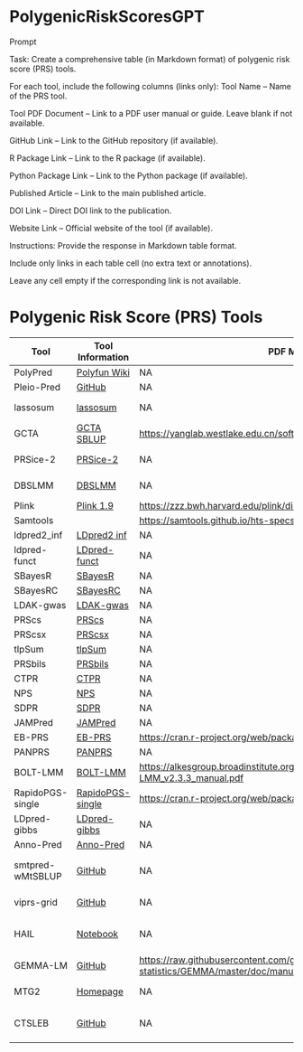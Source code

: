 # PolygenicRiskScoresGPT

Prompt

Task: Create a comprehensive table (in Markdown format) of polygenic risk score (PRS) tools.

For each tool, include the following columns (links only):
Tool Name – Name of the PRS tool.

Tool PDF Document – Link to a PDF user manual or guide. Leave blank if not available.

GitHub Link – Link to the GitHub repository (if available).

R Package Link – Link to the R package (if available).

Python Package Link – Link to the Python package (if available).

Published Article – Link to the main published article.

DOI Link – Direct DOI link to the publication.

Website Link – Official website of the tool (if available).

Instructions:
Provide the response in Markdown table format.

Include only links in each table cell (no extra text or annotations).

Leave any cell empty if the corresponding link is not available.



# Polygenic Risk Score (PRS) Tools

| Tool | Tool Information | PDF Manual | Python | R Package | Website | Language | Article | GitHub Readme |
|------|------------------|------------|--------|-----------|---------|----------|---------|---------------|
| PolyPred | [Polyfun Wiki](https://github.com/omerwe/polyfun/wiki/6.-Trans-ethnic-polygenic-risk-prediction-with-PolyPred) | NA | https://github.com/omerwe/polyfun | NA | NA | Python | [10.1038/s41588-022-01036-9](https://doi.org/10.1038/s41588-022-01036-9) | https://github.com/omerwe/polyfun |
| Pleio-Pred | [GitHub](https://github.com/yiminghu/PleioPred) | NA | https://github.com/yiminghu/PleioPred | NA | NA | Python | [10.1371/journal.pgen.1006836](https://doi.org/10.1371/journal.pgen.1006836) | https://github.com/yiminghu/PleioPred |
| lassosum | [lassosum](https://rdrr.io/github/tshmak/lassosum/man/lassosum.html) | NA | NA | https://github.com/tshmak/lassosum.git | NA | C++ and R | [10.1002/gepi.22050](https://doi.org/10.1002/gepi.22050) | https://github.com/tshmak/lassosum |
| GCTA | [GCTA SBLUP](https://yanglab.westlake.edu.cn/software/gcta/#SBLUP) | https://yanglab.westlake.edu.cn/software/gcta/static/gcta_doc_latest.pdf | NA | NA | https://yanglab.westlake.edu.cn/software/gcta/ | C++ | [10.1007/978-1-62703-447-0_9](https://doi.org/10.1007/978-1-62703-447-0_9) | https://github.com/jianyangqt/gcta |
| PRSice-2 | [PRSice-2](https://github.com/choishingwan/PRSice) | NA | NA | https://github.com/choishingwan/PRSice/tree/master | https://choishingwan.github.io/PRSice/ | C++ and R | [10.1093/gigascience/giz082](https://doi.org/10.1093/gigascience/giz082) | https://github.com/choishingwan/PRSice |
| DBSLMM | [DBSLMM](https://github.com/biostat0903/DBSLMM) | NA | NA | https://github.com/biostat0903/DBSLMM | https://biostat0903.github.io/DBSLMM/ | C++ and R | [10.1016/j.ajhg.2020.03.013](https://doi.org/10.1016/j.ajhg.2020.03.013) | https://github.com/biostat0903/DBSLMM |
| Plink | [Plink 1.9](https://www.cog-genomics.org/plink/1.9/score) | https://zzz.bwh.harvard.edu/plink/dist/plink-doc-1.07.pdf | NA | NA | https://zzz.bwh.harvard.edu/plink/ | C | [10.1086/519795](https://doi.org/10.1086/519795) | https://github.com/chrchang/plink-ng |
| Samtools | | https://samtools.github.io/hts-specs/SAMv1.pdf | NA | NA | https://www.htslib.org/ | C | [10.1093/bioinformatics/btp352](https://doi.org/10.1093/bioinformatics/btp352) | https://github.com/samtools/samtools |
| ldpred2_inf | [LDpred2 inf](https://privefl.github.io/bigsnpr/articles/LDpred2.html) | NA | NA | https://github.com/privefl/bigsnpr | https://privefl.github.io/bigsnpr/articles/LDpred2.html | R | [10.1093/bioinformatics/btaa1029](https://doi.org/10.1093/bioinformatics/btaa1029) | https://github.com/privefl/bigsnpr |
| ldpred-funct | [LDpred-funct](https://github.com/carlaml/LDpred-funct) | NA | https://github.com/carlaml/LDpred-funct | NA | NA | Python | [10.1038/s41467-021-25171-9](https://doi.org/10.1038/s41467-021-25171-9) | https://github.com/carlaml/LDpred-funct |
| SBayesR | [SBayesR](https://cnsgenomics.com/software/gctb/#Download) | NA | NA | NA | https://cnsgenomics.com/software/gctb/ | C++ | [10.1038/s41588-024-01704-y](https://doi.org/10.1038/s41588-024-01704-y) | |
| SBayesRC | [SBayesRC](https://cnsgenomics.com/software/gctb/#Download) | NA | NA | https://github.com/zhilizheng/SBayesRC | https://cnsgenomics.com/software/gctb/ | C++ | [10.1038/s41467-019-12653-0](https://doi.org/10.1038/s41467-019-12653-0) | https://github.com/zhilizheng/SBayesRC |
| LDAK-gwas | [LDAK-gwas](https://dougspeed.com/quick-prs/) | NA | NA | https://dougspeed.com/quick-prs/ | https://dougspeed.com/quick-prs/ | C++ | [10.1038/s41467-021-24485-y](https://doi.org/10.1038/s41467-021-24485-y) | https://github.com/dougspeed/LDAK |
| PRScs | [PRScs](https://github.com/getian107/PRScs) | NA | https://github.com/getian107/PRScs | NA | NA | Python | [10.1038/s41467-019-09718-5](https://doi.org/10.1038/s41467-019-09718-5) | https://github.com/getian107/PRScs |
| PRScsx | [PRScsx](https://github.com/getian107/PRScsx) | NA | https://github.com/getian107/PRScsx | NA | NA | Python | [10.1038/s41588-022-01054-7](https://doi.org/10.1038/s41588-022-01054-7) | https://github.com/getian107/PRScsx |
| tlpSum | [tlpSum](https://github.com/jpattee/penRegSum) | NA | NA | https://github.com/jpattee/penRegSum | NA | R | [10.1371/journal.pcbi.1008271](https://doi.org/10.1371/journal.pcbi.1008271) | https://github.com/jpattee/penRegSum |
| PRSbils | [PRSbils](https://github.com/styvon/PRSbils) | NA | https://github.com/styvon/PRSbils | NA | NA | Python | [10.1186/s12859-024-05664-2](https://doi.org/10.1186/s12859-024-05664-2) | https://github.com/styvon/PRSbils |
| CTPR | [CTPR](https://github.com/wonilchung/CTPR) | NA | NA | https://github.com/wonilchung/CTPR | NA | C++ | [10.1038/s41467-019-08535-0](https://doi.org/10.1038/s41467-019-08535-0) | https://github.com/wonilchung/CTPR |
| NPS | [NPS](https://github.com/sgchun/nps) | NA | NA | https://github.com/sgchun/nps | NA | R | [10.1016/j.ajhg.2020.05.004](https://doi.org/10.1016/j.ajhg.2020.05.004) | https://github.com/sgchun/nps |
| SDPR | [SDPR](https://github.com/eldronzhou/SDPR.git) | NA | NA | NA | NA | C++ | [10.1371/journal.pgen.1009697](https://doi.org/10.1371/journal.pgen.1009697) | https://github.com/eldronzhou/SDPR |
| JAMPred | [JAMPred](https://rdrr.io/github/pjnewcombe/R2BGLiMS/man/JAMPred.html) | NA | NA | https://github.com/pjnewcombe/R2BGLiMS | NA | R | [10.1002/gepi.22245](https://doi.org/10.1002/gepi.22245) | https://github.com/pjnewcombe/R2BGLiMS |
| EB-PRS | [EB-PRS](https://github.com/shuangsong0110/EBPRS) | https://cran.r-project.org/web/packages/EBPRS/EBPRS.pdf | NA | https://github.com/shuangsong0110/EBPRS | NA | R | [10.1371/journal.pcbi.1007565](https://doi.org/10.1371/journal.pcbi.1007565) | https://github.com/shuangsong0110/EBPRS |
| PANPRS | [PANPRS](https://github.com/cran/PANPRSnext) | NA | NA | https://github.com/cran/PANPRSnext | NA | R | [10.1080/01621459.2020.1764849](https://doi.org/10.1080/01621459.2020.1764849) | https://github.com/cran/PANPRSnext |
| BOLT-LMM | [BOLT-LMM](https://alkesgroup.broadinstitute.org/BOLT-LMM/BOLT-LMM_manual.html#x1-470008) | https://alkesgroup.broadinstitute.org/BOLT-LMM/downloads/old/BOLT-LMM_v2.3.3_manual.pdf | NA | NA | https://alkesgroup.broadinstitute.org/BOLT-LMM/BOLT-LMM_manual.html | C++ | [10.1038/ng.3190](https://doi.org/10.1038/ng.3190) | https://github.com/RemiDav/BOLT-LMM-win |
| RapidoPGS-single | [RapidoPGS-single](https://github.com/GRealesM/RapidoPGS) | https://cran.r-project.org/web/packages/RapidoPGS/RapidoPGS.pdf | NA | https://github.com/GRealesM/RapidoPGS | NA | R | [10.1093/bioinformatics/btab456](https://doi.org/10.1093/bioinformatics/btab456) | https://github.com/GRealesM/RapidoPGS |
| LDpred-gibbs | [LDpred-gibbs](https://github.com/bvilhjal/ldpred) | NA | https://github.com/bvilhjal/ldpred | NA | NA | Python | [10.1016/j.ajhg.2015.09.001](https://doi.org/10.1016/j.ajhg.2015.09.001) | https://github.com/bvilhjal/ldpred |
| Anno-Pred | [Anno-Pred](https://github.com/yiminghu/AnnoPred) | NA | https://github.com/yiminghu/AnnoPred | NA | NA | Python | [10.1371/journal.pcbi.1005589](https://doi.org/10.1371/journal.pcbi.1005589) | https://github.com/yiminghu/AnnoPred |
| smtpred-wMtSBLUP | [GitHub](https://github.com/uqrmaie1/smtpred) | NA | https://github.com/uqrmaie1/smtpred | NA | NA | Python | [https://doi.org/10.1038/s41467-017-02769-6](https://doi.org/10.1038/s41467-017-02769-6) | https://github.com/uqrmaie1/smtpred |
| viprs-grid | [GitHub](https://github.com/shz9/viprs-paper) | NA | https://github.com/shz9/viprs | NA | NA | Python | [https://doi.org/10.1016/j.ajhg.2023.03.009](https://doi.org/10.1016/j.ajhg.2023.03.009) | https://github.com/shz9/viprs |
| HAIL | [Notebook](https://nbviewer.org/github/ddbj/imputation-server-wf/blob/main/Notebooks/hail-prs-tutorial.ipynb) | NA | https://github.com/hail-is/hail | NA | https://hail.is/docs/0.2/tutorials-landing.html | Python | [https://doi.org/10.1038/s41588-023-01648-9](https://doi.org/10.1038/s41588-023-01648-9) | https://github.com/hail-is/hail |
| GEMMA-LM | [GitHub](https://github.com/genetics-statistics/GEMMA) | https://raw.githubusercontent.com/genetics-statistics/GEMMA/master/doc/manual.pdf | NA | NA | NA | C++ | [https://doi.org/10.1038/ng.2310](https://doi.org/10.1038/ng.2310) | https://github.com/genetics-statistics/GEMMA |
| MTG2 | [Homepage](https://sites.google.com/view/s-hong-lee-homepage/mtg2) | NA | NA | NA | https://sites.google.com/view/s-hong-lee-homepage/mtg2 | C++ | [10.1093/bioinformatics/btw012](https://doi.org/10.1093/bioinformatics/btw012) | https://github.com/honglee0707/mtg2 |
| CTSLEB | [GitHub](https://github.com/andrewhaoyu/CTSLEB) | NA | NA | https://github.com/andrewhaoyu/CTSLEB | NA | R | [https://doi.org/10.1038/s41588-023-01501-z](https://doi.org/10.1038/s41588-023-01501-z) | https://github.com/andrewhaoyu/CTSLEB |
